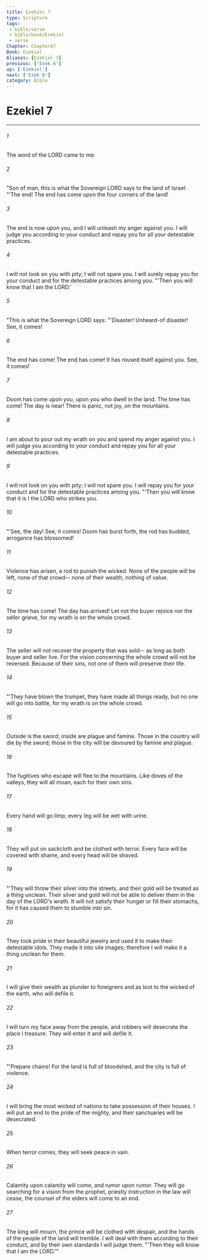 ```yaml
---
title: Ezekiel 7
type: Scripture
tags:
 - bible/verse
 - bible/book/Ezekiel
 - verse
Chapter: Chapter07
Book: Ezekiel
Aliases: [Ezekiel 7]
previous: ['Ezek 6']
up: ['Ezekiel']
next: ['Ezek 8']
category: Bible
---
```

# Ezekiel 7

***


###### 1 
The word of the LORD came to me: 

###### 2 
"Son of man, this is what the Sovereign LORD says to the land of Israel: "'The end! The end has come upon the four corners of the land! 

###### 3 
The end is now upon you, and I will unleash my anger against you. I will judge you according to your conduct and repay you for all your detestable practices. 

###### 4 
I will not look on you with pity; I will not spare you. I will surely repay you for your conduct and for the detestable practices among you. "'Then you will know that I am the LORD.' 

###### 5 
"This is what the Sovereign LORD says: "'Disaster! Unheard-of disaster! See, it comes! 

###### 6 
The end has come! The end has come! It has roused itself against you. See, it comes! 

###### 7 
Doom has come upon you, upon you who dwell in the land. The time has come! The day is near! There is panic, not joy, on the mountains. 

###### 8 
I am about to pour out my wrath on you and spend my anger against you. I will judge you according to your conduct and repay you for all your detestable practices. 

###### 9 
I will not look on you with pity; I will not spare you. I will repay you for your conduct and for the detestable practices among you. "'Then you will know that it is I the LORD who strikes you. 

###### 10 
"'See, the day! See, it comes! Doom has burst forth, the rod has budded, arrogance has blossomed! 

###### 11 
Violence has arisen, a rod to punish the wicked. None of the people will be left, none of that crowd-- none of their wealth, nothing of value. 

###### 12 
The time has come! The day has arrived! Let not the buyer rejoice nor the seller grieve, for my wrath is on the whole crowd. 

###### 13 
The seller will not recover the property that was sold-- as long as both buyer and seller live. For the vision concerning the whole crowd will not be reversed. Because of their sins, not one of them will preserve their life. 

###### 14 
"'They have blown the trumpet, they have made all things ready, but no one will go into battle, for my wrath is on the whole crowd. 

###### 15 
Outside is the sword; inside are plague and famine. Those in the country will die by the sword; those in the city will be devoured by famine and plague. 

###### 16 
The fugitives who escape will flee to the mountains. Like doves of the valleys, they will all moan, each for their own sins. 

###### 17 
Every hand will go limp; every leg will be wet with urine. 

###### 18 
They will put on sackcloth and be clothed with terror. Every face will be covered with shame, and every head will be shaved. 

###### 19 
"'They will throw their silver into the streets, and their gold will be treated as a thing unclean. Their silver and gold will not be able to deliver them in the day of the LORD's wrath. It will not satisfy their hunger or fill their stomachs, for it has caused them to stumble into sin. 

###### 20 
They took pride in their beautiful jewelry and used it to make their detestable idols. They made it into vile images; therefore I will make it a thing unclean for them. 

###### 21 
I will give their wealth as plunder to foreigners and as loot to the wicked of the earth, who will defile it. 

###### 22 
I will turn my face away from the people, and robbers will desecrate the place I treasure. They will enter it and will defile it. 

###### 23 
"'Prepare chains! For the land is full of bloodshed, and the city is full of violence. 

###### 24 
I will bring the most wicked of nations to take possession of their houses. I will put an end to the pride of the mighty, and their sanctuaries will be desecrated. 

###### 25 
When terror comes, they will seek peace in vain. 

###### 26 
Calamity upon calamity will come, and rumor upon rumor. They will go searching for a vision from the prophet, priestly instruction in the law will cease, the counsel of the elders will come to an end. 

###### 27 
The king will mourn, the prince will be clothed with despair, and the hands of the people of the land will tremble. I will deal with them according to their conduct, and by their own standards I will judge them. "'Then they will know that I am the LORD.'" 

